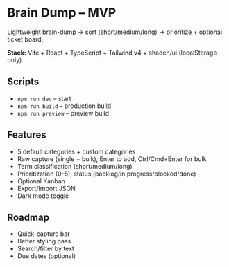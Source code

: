 # Brain Dump – MVP

Lightweight brain-dump → sort (short/medium/long) → prioritize + optional ticket board.

**Stack:** Vite + React + TypeScript + Tailwind v4 + shadcn/ui (localStorage only)

## Scripts
- `npm run dev` – start
- `npm run build` – production build
- `npm run preview` – preview build

## Features
- 5 default categories + custom categories
- Raw capture (single + bulk), Enter to add, Ctrl/Cmd+Enter for bulk
- Term classification (short/medium/long)
- Prioritization (0–5), status (backlog/in progress/blocked/done)
- Optional Kanban
- Export/Import JSON
- Dark mode toggle

## Roadmap
- Quick-capture bar
- Better styling pass
- Search/filter by text
- Due dates (optional)
